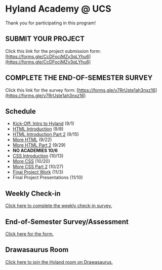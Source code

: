 # Hyland Academy @ UCS
Thank you for participating in this program!

## SUBMIT YOUR PROJECT
Click this link for the project submission form: [https://forms.gle/CcDFocjMZy3qLYhu6](https://forms.gle/CcDFocjMZy3qLYhu6)

## COMPLETE THE END-OF-SEMESTER SURVEY
Click this link for the survey form: [https://forms.gle/v7RrUste1ah3nxz16](https://forms.gle/v7RrUste1ah3nxz16)

## Schedule
- [Kick-Off: Intro to Hyland](IntroHyland/StudentDesc.md) (9/1)
- [HTML Introduction](HtmlIntro/StudentDesc.md) (9/8)
- [HTML Introduction Part 2](HtmlIntro2/StudentDesc.md) (9/15)
- [More HTML](MoreHtml/StudentDesc.md) (9/22)
- [More HTML Part 2](MoreHtml2/StudentDesc.md) (9/29)
- **NO ACADEMIES 10/6**
- [CSS Introduction](CssIntro/StudentDesc.md) (10/13)
- [More CSS](MoreCss/StudentDesc.md) (10/20)
- [More CSS Part 2](MoreCss2/StudentDesc.md) (10/27)
- [Final Project Work](FinalProject/StudentDesc.md) (11/3)
- Final Project Presentations (11/10)

## Weekly Check-in
[Click here to complete the weekly check-in survey.](https://forms.gle/xYMoZGSDPzLRtR4f8)

## End-of-Semester Survey/Assessment
[Click here for the form.](https://forms.gle/v7RrUste1ah3nxz16)

## Drawasaurus Room
[Click here to join the Hyland room on Drawasaurus.](https://drawasaurus.org/room/hyland)
